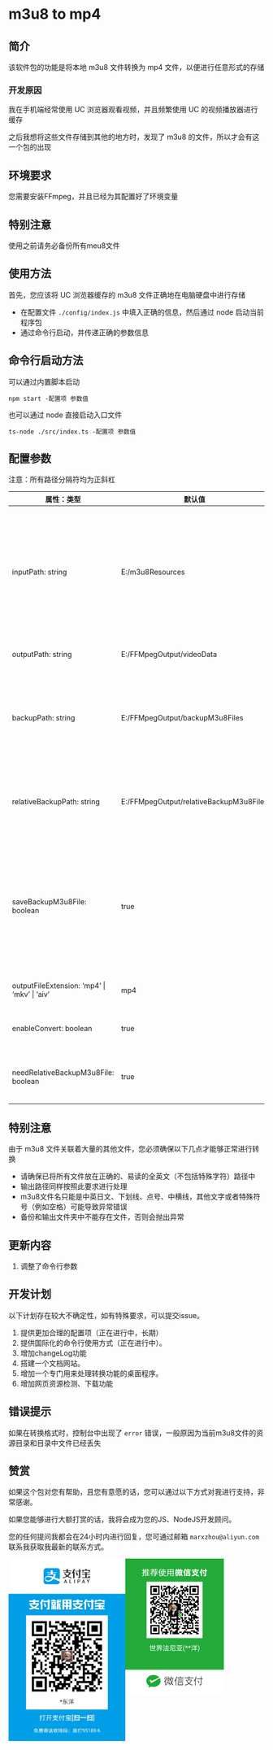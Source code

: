 # m3u8 to mp4

## 简介

该软件包的功能是将本地 m3u8 文件转换为 mp4 文件，以便进行任意形式的存储

### 开发原因

我在手机端经常使用 UC 浏览器观看视频，并且频繁使用 UC 的视频播放器进行缓存

之后我想将这些文件存储到其他的地方时，发现了 m3u8 的文件，所以才会有这一个包的出现

## 环境要求

您需要安装FFmpeg，并且已经为其配置好了环境变量

## 特别注意

使用之前请务必备份所有meu8文件

## 使用方法

首先，您应该将 UC 浏览器缓存的 m3u8 文件正确地在电脑硬盘中进行存储

- 在配置文件 `./config/index.js` 中填入正确的信息，然后通过 node 启动当前程序包
- 通过命令行启动，并传递正确的参数信息

## 命令行启动方法

可以通过内置脚本启动

```shell
npm start -配置项 参数值
```

也可以通过 node 直接启动入口文件

```shell
ts-node ./src/index.ts -配置项 参数值
```

## 配置参数

注意：所有路径分隔符均为正斜杠

| 属性：类型                                   | 默认值                                  | 说明                                                         |
| -------------------------------------------- | --------------------------------------- | ------------------------------------------------------------ |
| inputPath: string                            | E:/m3u8Resources                        | m3u8文件的资源路径。通过命令行参数使用时，若仅有inputPath这个配置项，则可以不用输入 `-inputPath` |
| outputPath: string                           | E:/FFMpegOutput/videoData               | 转换后的视频输出路径                                         |
| backupPath: string                           | E:/FFMpegOutput/backupM3u8Files         | 原有的m3u8文件备份路径。资源路径中的m3u8文件会被修复为资源路径 |
| relativeBackupPath: string                   | E:/FFMpegOutput/relativeBackupM3u8Files | 采用相对路径方案进行修正的备份m3u8文件保存路径               |
| saveBackupM3u8File: boolean                  | true                                    | 转换成功后，是否需要保存备份的m3u8文件。包括原始备份路径和采用相对路径方案备份的m3u8文件 |
| outputFileExtension: ‘mp4’ \| ‘mkv’ \| ‘aiv’ | mp4                                     | 转换后视频文件的扩展名                                       |
| enableConvert: boolean                       | true                                    | 是否需要进行格式转换，测试使用                               |
| needRelativeBackupM3u8File: boolean          | true                                    | 是否需要生成相对路径的备份m3u8文件                           |

## 特别注意

由于 m3u8 文件关联着大量的其他文件，您必须确保以下几点才能够正常进行转换

- 请确保已将所有文件放在正确的、易读的全英文（不包括特殊字符）路径中
- 输出路径同样按照此要求进行处理
- m3u8文件名只能是中英日文、下划线、点号、中横线，其他文字或者特殊符号（例如空格）可能导致异常错误
- 备份和输出文件夹中不能存在文件，否则会抛出异常

## 更新内容

1. 调整了命令行参数

## 开发计划

以下计划存在较大不确定性，如有特殊要求，可以提交issue。

1. 提供更加合理的配置项（正在进行中，长期）
2. 提供国际化的命令行使用方式（正在进行中）。
3. 增加changeLog功能
4. 搭建一个文档网站。
5. 增加一个专门用来处理转换功能的桌面程序。
6. 增加网页资源检测、下载功能

## 错误提示

如果在转换格式时，控制台中出现了 `error` 错误，一般原因为当前m3u8文件的资源目录和目录中文件已经丢失

## 赞赏

如果这个包对您有帮助，且您有意愿的话，您可以通过以下方式对我进行支持，非常感谢。

如果您能够进行大额打赏的话，我将会成为您的JS、NodeJS开发顾问。

您的任何提问我都会在24小时内进行回复，您可通过邮箱 `marxzhou@aliyun.com` 联系我获取我最新的联系方式。

<div style='position:relative;'>
<img src="./assets/ali.jpg" alt="支付宝" style="zoom:35%;display:inline;float: left" />
<img src="./assets/wechat.png" alt="微信" style="zoom:26%;display:inline;flex: 1;float:left;" />
<div style='clear: both' />
</div>

